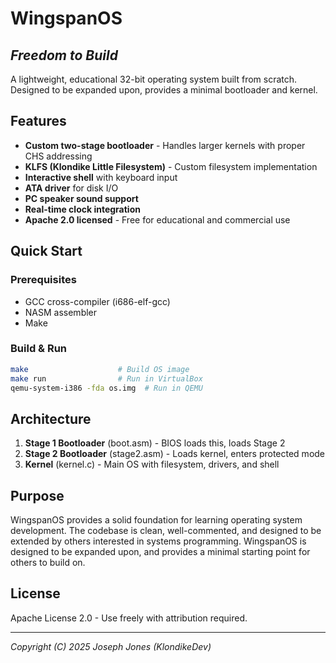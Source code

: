 # WingspanOS
## *Freedom to Build*

A lightweight, educational 32-bit operating system built from scratch. Designed to be expanded upon, provides a minimal bootloader and kernel.

## Features

- **Custom two-stage bootloader** - Handles larger kernels with proper CHS addressing
- **KLFS (Klondike Little Filesystem)** - Custom filesystem implementation
- **Interactive shell** with keyboard input
- **ATA driver** for disk I/O
- **PC speaker sound support**
- **Real-time clock integration**
- **Apache 2.0 licensed** - Free for educational and commercial use

## Quick Start

### Prerequisites
- GCC cross-compiler (i686-elf-gcc)
- NASM assembler
- Make

### Build & Run
```bash
make                    # Build OS image
make run                # Run in VirtualBox
qemu-system-i386 -fda os.img  # Run in QEMU
```

## Architecture

1. **Stage 1 Bootloader** (boot.asm) - BIOS loads this, loads Stage 2
2. **Stage 2 Bootloader** (stage2.asm) - Loads kernel, enters protected mode
3. **Kernel** (kernel.c) - Main OS with filesystem, drivers, and shell

## Purpose

WingspanOS provides a solid foundation for learning operating system development. The codebase is clean, well-commented, and designed to be extended by others interested in systems programming.
WingspanOS is designed to be expanded upon, and provides a minimal starting point for others to build on.

## License

Apache License 2.0 - Use freely with attribution required.

---

*Copyright (C) 2025 Joseph Jones (KlondikeDev)*
